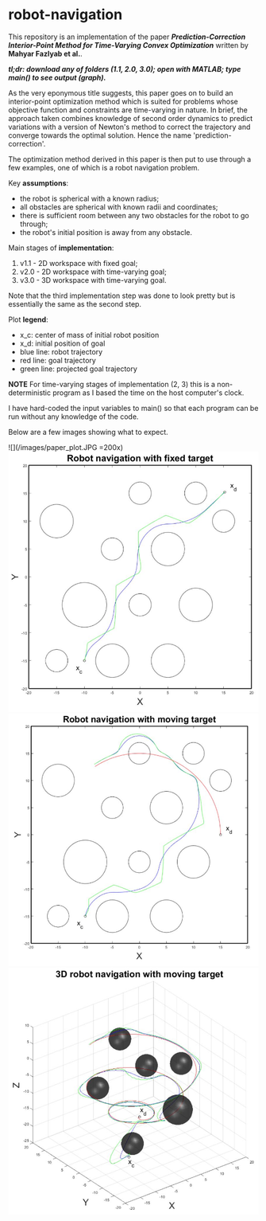 # robot-navigation

This repository is an implementation of the paper _**Prediction-Correction Interior-Point Method for Time-Varying Convex Optimization**_ written by **Mahyar Fazlyab et al.**.

_**tl;dr: download any of folders (1.1, 2.0, 3.0); open with MATLAB; type main() to see output (graph).**_

As the very eponymous title suggests, this paper goes on to build an interior-point optimization method which is suited for problems whose objective function and constraints are time-varying in nature. In brief, the approach taken combines knowledge of second order dynamics to predict variations with a version of Newton's method to correct the trajectory and converge towards the optimal solution. Hence the name 'prediction-correction'.

The optimization method derived in this paper is then put to use through a few examples, one of which is a robot navigation problem.

Key **assumptions**:
* the robot is spherical with a known radius;
* all obstacles are spherical with known radii and coordinates;
* there is sufficient room between any two obstacles for the robot to go through;
* the robot's initial position is away from any obstacle.

Main stages of **implementation**:
1. v1.1 - 2D workspace with fixed goal;
2. v2.0 - 2D workspace with time-varying goal;
3. v3.0 - 3D workspace with time-varying goal.

Note that the third implementation step was done to look pretty but is essentially the same as the second step.

Plot **legend**:
* x_c: center of mass of initial robot position
* x_d: initial position of goal
* blue line: robot trajectory
* red line: goal trajectory
* green line: projected goal trajectory

**NOTE** For time-varying stages of implementation (2, 3) this is a non-deterministic program as I based the time on the host computer's clock.

I have hard-coded the input variables to main() so that each program can be run without any knowledge of the code.

Below are a few images showing what to expect.

![](/images/paper_plot.JPG =200x)
![](/images/fixed_2d_plot.JPG)
![](/images/moving_2d_plot.JPG)
![](/images/moving_3d_plot.JPG)
